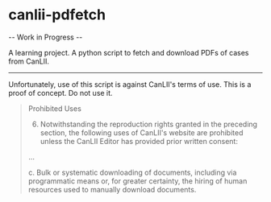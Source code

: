 # canlii-pdfetch

-- Work in Progress -- 

A learning project. A python script to fetch and download PDFs of cases from CanLII.

---

Unfortunately, use of this script is against CanLII's terms of use. This is a proof of concept. Do not use it.


> Prohibited Uses
>
> 6. Notwithstanding the reproduction rights granted in the preceding section, the following uses of CanLII's website are prohibited unless the CanLII Editor has provided prior written consent:
>
> ...
>
> c. Bulk or systematic downloading of documents, including via programmatic means or, for greater certainty, the hiring of human resources used to manually download documents.
